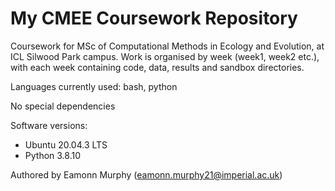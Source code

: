 # My CMEE Coursework Repository

Coursework for MSc of Computational Methods in Ecology and Evolution, at ICL Silwood Park campus.
Work is organised by week (week1, week2 etc.), with each week containing code, data, results and sandbox directories.

Languages currently used: bash, python

No special dependencies

Software versions:
* Ubuntu 20.04.3 LTS
* Python 3.8.10

Authored by Eamonn Murphy (eamonn.murphy21@imperial.ac.uk)
